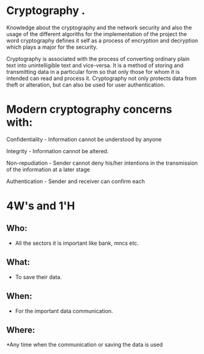 # Cryptography . 
Knowledge about the cryptography and the network security and also the usage of the different algoriths for the implementation of the project the word cryptography 
defines it self as a process of encryption and decryption which plays a major for the security.

Cryptography is associated with the process of converting ordinary plain text into unintelligible text and vice-versa. It is a method of storing and transmitting data in a particular form so that only those for whom it is intended can read and process it. Cryptography not only protects data from theft or alteration, but can also be used for user authentication.

# Modern cryptography concerns with:

Confidentiality - Information cannot be understood by anyone

Integrity - Information cannot be altered.

Non-repudiation - Sender cannot deny his/her intentions in the transmission of the information at a later stage

Authentication - Sender and receiver can confirm each


# 4W&#39;s and 1&#39;H

## Who:

* All the sectors it is important like bank, mncs etc.

## What:

* To save their data.

## When:

* For the important data communication.

## Where:

*Any time when the communication or saving the data is used
